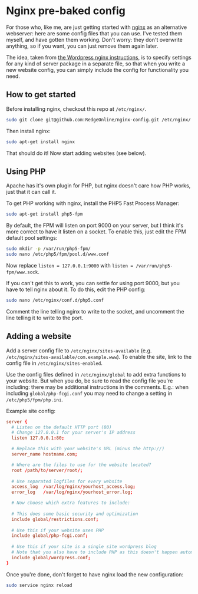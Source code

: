 Nginx pre-baked config
======================

For those who, like me, are just getting started with [nginx](http://nginx.org/en/) as an alternative webserver: 
here are some config files that you can use. I've tested them myself, and have gotten them working.
Don't worry: they don't overwrite anything, so if you want, you can just remove them again later.

The idea, taken from [the Wordpress nginx instructions](http://codex.wordpress.org/Nginx), 
is to specify settings for any kind of server package in a separate file, so that when you write a new website config,
you can simply include the config for functionality you need.

How to get started
------------------

Before installing nginx, checkout this repo at `/etc/nginx/`.

```bash
sudo git clone git@github.com:RedgeOnline/nginx-config.git /etc/nginx/
```

Then install nginx:

```bash
sudo apt-get install nginx
```

That should do it! Now start adding websites (see below).

Using PHP
---------

Apache has it's own plugin for PHP, but nginx doesn't care how PHP works, just that it can call it.

To get PHP working with nginx, install the PHP5 Fast Process Manager:

```bash
sudo apt-get install php5-fpm
```

By default, the FPM will listen on port 9000 on your server, but I think it's more correct to have it listen on a socket.
To enable this, just edit the FPM default pool settings:

```bash
sudo mkdir -p /var/run/php5-fpm/
sudo nano /etc/php5/fpm/pool.d/www.conf
```

Now replace `listen = 127.0.0.1:9000` with `listen = /var/run/php5-fpm/www.sock`.

If you can't get this to work, you can settle for using port 9000, but you have to tell nginx about it. 
To do this, edit the PHP config:

```bash
sudo nano /etc/nginx/conf.d/php5.conf
```

Comment the line telling nginx to write to the socket, and uncomment the line telling it to write to the port.

Adding a website
----------------

Add a server config file to `/etc/nginx/sites-available` (e.g. `/etc/nginx/sites-available/com.example.www`). 
To enable the site, link to the config file in `/etc/nginx/sites-enabled`.

Use the config files defined in `/etc/nginx/global` to add extra functions to your website. 
But when you do, be sure to read the config file you're including: there may be additional instructions in the comments.
E.g.: when including `global/php-fcgi.conf` you may need to change a setting in `/etc/php5/fpm/php.ini`.

Example site config:
```conf
server {
  # Listen on the default HTTP port (80)
  # Change 127.0.0.1 for your server's IP address
  listen 127.0.0.1:80;

  # Replace this with your website's URL (minus the http://)
  server_name hostname.com;

  # Where are the files to use for the website located?
  root /path/to/server/root/;
  
  # Use separated logfiles for every website
  access_log  /var/log/nginx/yourhost_access.log;
  error_log   /var/log/nginx/yourhost_error.log;

  # Now choose which extra features to include:
  
  # This does some basic security and optimization
  include global/restrictions.conf;
  
  # Use this if your website uses PHP
  include global/php-fcgi.conf;
  
  # Use this if your site is a single site wordpress blog
  # Note that you also have to include PHP as this doesn't happen automatically
  include global/wordpress.conf;
}
```

Once you're done, don't forget to have nginx load the new configuration:
```bash
sudo service nginx reload
```
